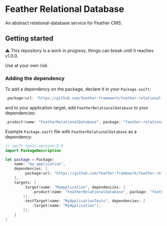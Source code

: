 # Feather Relational Database

An abstract relational-database service for Feather CMS.

## Getting started

⚠️ This repository is a work in progress, things can break until it reaches v1.0.0. 

Use at your own risk.

### Adding the dependency

To add a dependency on the package, declare it in your `Package.swift`:

```swift
.package(url: "https://github.com/feather-framework/feather-relational-database.git", .upToNextMinor(from: "0.1.0")),
```

and to your application target, add `FeatherRelationalDatabase` to your dependencies:

```swift
.product(name: "FeatherRelationalDatabase", package: "feather-relational-database")
```

Example `Package.swift` file with `FeatherRelationalDatabase` as a dependency:

```swift
// swift-tools-version:5.9
import PackageDescription

let package = Package(
    name: "my-application",
    dependencies: [
        .package(url: "https://github.com/feather-framework/feather-relational-database.git", .upToNextMinor(from: "0.1.0")),
    ],
    targets: [
        .target(name: "MyApplication", dependencies: [
            .product(name: "FeatherRelationalDatabase", package: "feather-relational-database")
        ]),
        .testTarget(name: "MyApplicationTests", dependencies: [
            .target(name: "MyApplication"),
        ]),
    ]
)
```

